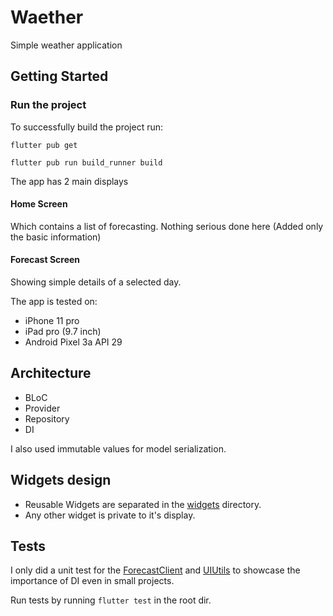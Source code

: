 # Waether

Simple weather application

## Getting Started

### Run the project
To successfully build the project run:

`flutter pub get`

`flutter pub run build_runner build`

The app has 2 main displays
#### Home Screen
Which contains a list of forecasting. Nothing serious done here
(Added only the basic information)
#### Forecast Screen
Showing simple details of a selected day.

The app is tested on:
* iPhone 11 pro
* iPad pro (9.7 inch)
* Android Pixel 3a API 29

## Architecture

* BLoC
* Provider
* Repository
* DI

I also used immutable values for model serialization.

## Widgets design
* Reusable Widgets are separated in the [widgets](lib/widgets)
  directory.
* Any other widget is private to it's display.

## Tests
I only did a unit test for the
[ForecastClient](test/forecast_api_test.dart) and
[UIUtils](test/ui_utils_test.dart) to showcase the importance of DI even
in small projects.

Run tests by running `flutter test` in the root dir.